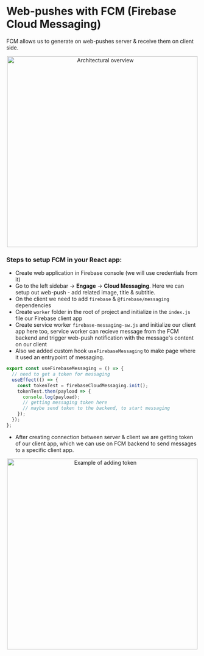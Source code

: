 # Web-pushes with FCM (Firebase Cloud Messaging)

FCM allows us to generate on web-pushes server & receive them on client side.
<p align="center">
    <img src="https://firebase.google.com/docs/cloud-messaging/images/diagram-FCM.png" alt="Architectural overview" width="500px"/>
</p>


### Steps to setup FCM in your React app:

* Create web application in Firebase console (we will use credentials from it)
* Go to the left sidebar -> **Engage** -> **Cloud Messaging**. Here we can setup out web-push - add related image, title & subtitle.
* On the client we need to add `firebase` & `@firebase/messaging` dependencies
* Create `worker` folder in the root of project and initialize in the `index.js` file our Firebase client app
* Create service worker `firebase-messaging-sw.js` and initialize our client app here too, service worker can recieve message from the FCM backend and trigger web-push notification with the message's content on our client
* Also we added custom hook `useFirebaseMessaging` to make page where it used an entrypoint of messaging.

```javascript
export const useFirebaseMessaging = () => {
  // need to get a token for messaging
  useEffect(() => {
    const tokenTest = firebaseCloudMessaging.init();
    tokenTest.then(payload => {
      console.log(payload);
      // getting messaging token here
      // maybe send token to the backend, to start messaging
    });
  });
};
```
* After creating connection between server & client we are getting token of our client app, which we can use on FCM backend to send messages to a specific client app.

<p align="center">
    <img src="https://sun9-59.userapi.com/impg/T3TAwZES9OxxTxKrXdStFK4D8_mah4CUWN1Itw/YLZ3XkwKeFc.jpg?size=802x499&quality=96&sign=bfd8afc5cff5b12456dbd55d2a96300f&type=album" alt="Example of adding token" width="500"/>
</p>
